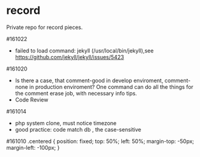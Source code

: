 # record
Private repo for record pieces.





#161022
-  failed to load command: jekyll (/usr/local/bin/jekyll),see https://github.com/jekyll/jekyll/issues/5423

#161020
- Is there a case, that comment-good in develop enviroment, comment-none in production enviroment? One command can do all the things for the comment erase job, with necessary info tips.
- Code Review

#161014
- php system clone, must notice timezone
- good practice: code match db , the case-sensitive 

#161010
    .centered {
      position: fixed;
      top: 50%;
      left: 50%;
      margin-top: -50px;
      margin-left: -100px;
    }
